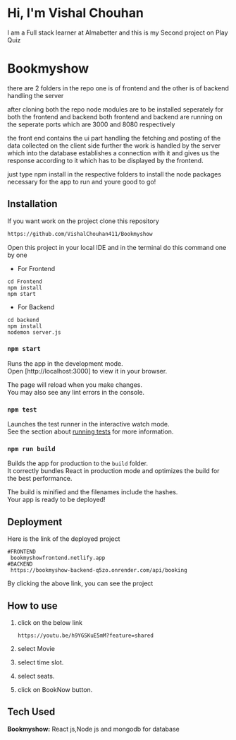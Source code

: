 # Hi, I'm Vishal Chouhan
I am a Full stack learner at Almabetter and this is my Second project on Play Quiz

# Bookmyshow
there are 2 folders in the repo one is of frontend and the other is of backend handling the server

after cloning both the repo node modules are to be installed seperately for both the frontend and backend
both frontend and backend are running on the seperate ports which are 3000 and 8080 respectively

the front end contains the ui part handling the fetching and posting of the data collected on the client side further the work is handled by the server which 
into the database establishes a connection with it and gives us the response according to it which has to be displayed by the frontend.

just type npm install in the respective folders to install the node packages necessary for the app to run and youre good to go!

## Installation 

If you want work on the project clone this repository

```bash
https://github.com/VishalChouhan411/Bookmyshow
```
Open this project in your local IDE and in the terminal do this command one by one
- For Frontend
```
cd Frontend
npm install
npm start
```

- For Backend
```
cd backend
npm install
nodemon server.js
```

### `npm start`

Runs the app in the development mode.\
Open [http://localhost:3000] to view it in your browser.

The page will reload when you make changes.\
You may also see any lint errors in the console.

### `npm test`

Launches the test runner in the interactive watch mode.\
See the section about [running tests](https://facebook.github.io/create-react-app/docs/running-tests) for more information.

### `npm run build`

Builds the app for production to the `build` folder.\
It correctly bundles React in production mode and optimizes the build for the best performance.

The build is minified and the filenames include the hashes.\
Your app is ready to be deployed!

## Deployment
 Here is the link of the deployed project
 ```
#FRONTEND
  bookmyshowfrontend.netlify.app
#BACKEND
  https://bookmyshow-backend-q5zo.onrender.com/api/booking
```
By clicking the above link, you can see the project

## How to use

1. click on the below link

   ```
   https://youtu.be/h9YGSKuE5mM?feature=shared
   ```
2. select Movie
3. select time slot.
4. select seats.
5. click on BookNow button. 


## Tech Used

**Bookmyshow:** React js,Node js and mongodb for database



